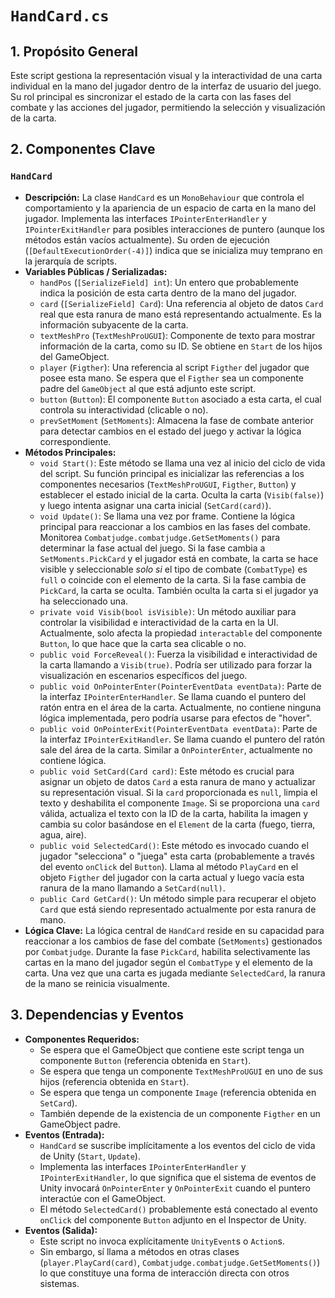 # `HandCard.cs`

## 1. Propósito General
Este script gestiona la representación visual y la interactividad de una carta individual en la mano del jugador dentro de la interfaz de usuario del juego. Su rol principal es sincronizar el estado de la carta con las fases del combate y las acciones del jugador, permitiendo la selección y visualización de la carta.

## 2. Componentes Clave

### `HandCard`
- **Descripción:** La clase `HandCard` es un `MonoBehaviour` que controla el comportamiento y la apariencia de un espacio de carta en la mano del jugador. Implementa las interfaces `IPointerEnterHandler` y `IPointerExitHandler` para posibles interacciones de puntero (aunque los métodos están vacíos actualmente). Su orden de ejecución (`[DefaultExecutionOrder(-4)]`) indica que se inicializa muy temprano en la jerarquía de scripts.
- **Variables Públicas / Serializadas:**
    - `handPos` (`[SerializeField] int`): Un entero que probablemente indica la posición de esta carta dentro de la mano del jugador.
    - `card` (`[SerializeField] Card`): Una referencia al objeto de datos `Card` real que esta ranura de mano está representando actualmente. Es la información subyacente de la carta.
    - `textMeshPro` (`TextMeshProUGUI`): Componente de texto para mostrar información de la carta, como su ID. Se obtiene en `Start` de los hijos del GameObject.
    - `player` (`Figther`): Una referencia al script `Figther` del jugador que posee esta mano. Se espera que el `Figther` sea un componente padre del `GameObject` al que está adjunto este script.
    - `button` (`Button`): El componente `Button` asociado a esta carta, el cual controla su interactividad (clicable o no).
    - `prevSetMoment` (`SetMoments`): Almacena la fase de combate anterior para detectar cambios en el estado del juego y activar la lógica correspondiente.
- **Métodos Principales:**
    - `void Start()`:
        Este método se llama una vez al inicio del ciclo de vida del script. Su función principal es inicializar las referencias a los componentes necesarios (`TextMeshProUGUI`, `Figther`, `Button`) y establecer el estado inicial de la carta. Oculta la carta (`Visib(false)`) y luego intenta asignar una carta inicial (`SetCard(card)`).
    - `void Update()`:
        Se llama una vez por frame. Contiene la lógica principal para reaccionar a los cambios en las fases del combate. Monitorea `Combatjudge.combatjudge.GetSetMoments()` para determinar la fase actual del juego. Si la fase cambia a `SetMoments.PickCard` y el jugador está en combate, la carta se hace visible y seleccionable *solo si* el tipo de combate (`CombatType`) es `full` o coincide con el elemento de la carta. Si la fase cambia de `PickCard`, la carta se oculta. También oculta la carta si el jugador ya ha seleccionado una.
    - `private void Visib(bool isVisible)`:
        Un método auxiliar para controlar la visibilidad e interactividad de la carta en la UI. Actualmente, solo afecta la propiedad `interactable` del componente `Button`, lo que hace que la carta sea clicable o no.
    - `public void ForceReveal()`:
        Fuerza la visibilidad e interactividad de la carta llamando a `Visib(true)`. Podría ser utilizado para forzar la visualización en escenarios específicos del juego.
    - `public void OnPointerEnter(PointerEventData eventData)`:
        Parte de la interfaz `IPointerEnterHandler`. Se llama cuando el puntero del ratón entra en el área de la carta. Actualmente, no contiene ninguna lógica implementada, pero podría usarse para efectos de "hover".
    - `public void OnPointerExit(PointerEventData eventData)`:
        Parte de la interfaz `IPointerExitHandler`. Se llama cuando el puntero del ratón sale del área de la carta. Similar a `OnPointerEnter`, actualmente no contiene lógica.
    - `public void SetCard(Card card)`:
        Este método es crucial para asignar un objeto de datos `Card` a esta ranura de mano y actualizar su representación visual. Si la `card` proporcionada es `null`, limpia el texto y deshabilita el componente `Image`. Si se proporciona una `card` válida, actualiza el texto con la ID de la carta, habilita la imagen y cambia su color basándose en el `Element` de la carta (fuego, tierra, agua, aire).
    - `public void SelectedCard()`:
        Este método es invocado cuando el jugador "selecciona" o "juega" esta carta (probablemente a través del evento `onClick` del `Button`). Llama al método `PlayCard` en el objeto `Figther` del jugador con la carta actual y luego vacía esta ranura de la mano llamando a `SetCard(null)`.
    - `public Card GetCard()`:
        Un método simple para recuperar el objeto `Card` que está siendo representado actualmente por esta ranura de mano.
- **Lógica Clave:**
    La lógica central de `HandCard` reside en su capacidad para reaccionar a los cambios de fase del combate (`SetMoments`) gestionados por `Combatjudge`. Durante la fase `PickCard`, habilita selectivamente las cartas en la mano del jugador según el `CombatType` y el elemento de la carta. Una vez que una carta es jugada mediante `SelectedCard`, la ranura de la mano se reinicia visualmente.

## 3. Dependencias y Eventos
- **Componentes Requeridos:**
    - Se espera que el GameObject que contiene este script tenga un componente `Button` (referencia obtenida en `Start`).
    - Se espera que tenga un componente `TextMeshProUGUI` en uno de sus hijos (referencia obtenida en `Start`).
    - Se espera que tenga un componente `Image` (referencia obtenida en `SetCard`).
    - También depende de la existencia de un componente `Figther` en un GameObject padre.
- **Eventos (Entrada):**
    - `HandCard` se suscribe implícitamente a los eventos del ciclo de vida de Unity (`Start`, `Update`).
    - Implementa las interfaces `IPointerEnterHandler` y `IPointerExitHandler`, lo que significa que el sistema de eventos de Unity invocará `OnPointerEnter` y `OnPointerExit` cuando el puntero interactúe con el GameObject.
    - El método `SelectedCard()` probablemente está conectado al evento `onClick` del componente `Button` adjunto en el Inspector de Unity.
- **Eventos (Salida):**
    - Este script no invoca explícitamente `UnityEvent`s o `Action`s.
    - Sin embargo, sí llama a métodos en otras clases (`player.PlayCard(card)`, `Combatjudge.combatjudge.GetSetMoments()`) lo que constituye una forma de interacción directa con otros sistemas.